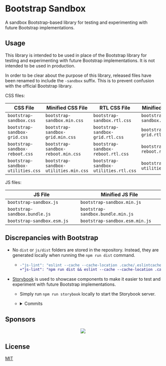 # Bootstrap Sandbox

A sandbox Bootstrap-based library for testing and experimenting with future Bootstrap implementations.

## Usage

This library is intended to be used in place of the Bootstrap library for testing and experimenting with future Bootstrap implementations. It is not intended to be used in production.

In order to be clear about the purpose of this library, released files have been renamed to include the `-sandbox` suffix. This is to prevent confusion with the official Bootstrap library.

CSS files:

| CSS File | Minified CSS File | RTL CSS File | Minified RTL CSS File |
| --- | --- | --- | --- |
| `bootstrap-sandbox.css` | `bootstrap-sandbox.min.css` | `bootstrap-sandbox.rtl.css` | `bootstrap-sandbox.rtl.min.css` |
| `bootstrap-sandbox-grid.css` | `bootstrap-sandbox-grid.min.css` | `bootstrap-sandbox-grid.rtl.css` | `bootstrap-sandbox-grid.rtl.min.css` |
| `bootstrap-sandbox-reboot.css` | `bootstrap-sandbox-reboot.min.css` | `bootstrap-sandbox-reboot.rtl.css` | `bootstrap-sandbox-reboot.rtl.min.css` |
| `bootstrap-sandbox-utilities.css` | `bootstrap-sandbox-utilities.min.css` | `bootstrap-sandbox-utilities.rtl.css` | `bootstrap-sandbox-utilities.rtl.min.css` |

JS files:

| JS File | Minified JS File |
| --- | --- |
| `bootstrap-sandbox.js` | `bootstrap-sandbox.min.js` |
| `bootstrap-sandbox.bundle.js` | `bootstrap-sandbox.bundle.min.js` |
| `bootstrap-sandbox.esm.js` | `bootstrap-sandbox.esm.min.js` |

## Discrepancies with Bootstrap

- No `dist` or `js/dist` folders are stored in the repository. Instead, they are generated locally when running the `npm run dist` command.
  - ```diff
    -"js-lint": "eslint --cache --cache-location .cache/.eslintcache --report-unused-disable-directives --ext .html,.js,.mjs,.md .",
    +"js-lint": "npm run dist && eslint --cache --cache-location .cache/.eslintcache --report-unused-disable-directives --ext .html,.js,.mjs,.md .",
    ``` 
- [Storybook](https://storybook.js.org/) is used to showcase components to make it easier to test and experiment with future Bootstrap implementations.
  - Simply run `npm run storybook` locally to start the Storybook server.
 
  - <details>
    <summary>Commits</summary>

    - https://github.com/julien-deramond/bootstrap-sandbox/commit/d7671eceb3efe2991c2afa198b1642a082004c8e
  </details>

## Sponsors

<p align="center">
  <a href="https://cdn.jsdelivr.net/gh/julien-deramond/static/sponsors.svg">
    <img src='https://cdn.jsdelivr.net/gh/julien-deramond/static/sponsors.svg'/>
  </a>
</p>

## License

[MIT](LICENSE)
